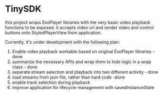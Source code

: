 # TinySDK
this project wraps ExoPlayer libraries with the very basic video playback functions to be exposed.
it accepts video url and render video and control buttons onto StyledPlayerView from application.

Currently, it's under development with the following plan:

1.  Enable video playback workable based on original ExoPlayer libraries    - done
2.  summarize the necessary APIs and wrap them to hide logic in a wrap class  - done
3.  seperate stream selection and playback into two different activity - done
4.  load streams from json file, rather than hard code -done
5.  enable track selection during playback
6.  improve application for lifecycle management with savedInstanceState
